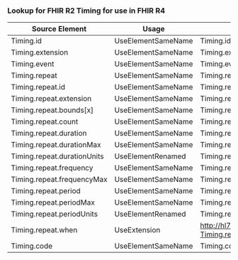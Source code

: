 ### Lookup for FHIR R2 Timing for use in FHIR R4

| Source Element | Usage | Target |
| -------------- | ----- | ------ |
| Timing.id | UseElementSameName | Timing.id |
| Timing.extension | UseElementSameName | Timing.extension |
| Timing.event | UseElementSameName | Timing.event |
| Timing.repeat | UseElementSameName | Timing.repeat |
| Timing.repeat.id | UseElementSameName | Timing.repeat.id |
| Timing.repeat.extension | UseElementSameName | Timing.repeat.extension |
| Timing.repeat.bounds[x] | UseElementSameName | Timing.repeat.bounds[x] |
| Timing.repeat.count | UseElementSameName | Timing.repeat.count |
| Timing.repeat.duration | UseElementSameName | Timing.repeat.duration |
| Timing.repeat.durationMax | UseElementSameName | Timing.repeat.durationMax |
| Timing.repeat.durationUnits | UseElementRenamed | Timing.repeat.durationUnit |
| Timing.repeat.frequency | UseElementSameName | Timing.repeat.frequency |
| Timing.repeat.frequencyMax | UseElementSameName | Timing.repeat.frequencyMax |
| Timing.repeat.period | UseElementSameName | Timing.repeat.period |
| Timing.repeat.periodMax | UseElementSameName | Timing.repeat.periodMax |
| Timing.repeat.periodUnits | UseElementRenamed | Timing.repeat.periodUnit |
| Timing.repeat.when | UseExtension | http://hl7.org/fhir/1.0/StructureDefinition/extension-Timing.repeat.when |
| Timing.code | UseElementSameName | Timing.code |
